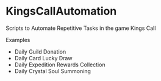 # KingsCallAutomation
Scripts to Automate Repetitive Tasks in the game Kings Call

Examples
* Daily Guild Donation
* Daily Card Lucky Draw
* Daily Expedition Rewards Collection
* Daily Crystal Soul Summoning
